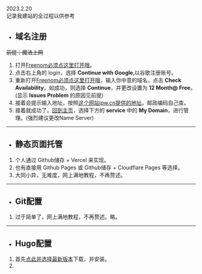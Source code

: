 2023.2.20  
记录我建站的全过程以供参考
- ## 域名注册
~~前提：魔法上网~~
1. 打开[Freenom必须点这里打开哦](https://www.freenom.com/en/index.html?lang=en)。
2. 点击右上角的 login，选择 **Continue with Google**,以谷歌注册账号。
3. 重新打开[Freenom必须点这里打开哦](https://www.freenom.com/en/index.html?lang=en)，输入你中意的域名，点击 **Check Availability**，如成功，则选择 **Continue**，并更改设置为 **12 Month@ Free**。(显示 **Issues Problem** 的原因见前提)
4. 接着会提示输入地址，按照[这个网站ipw.cn提供的地址](https://ipw.cn/ip/)。邮政编码自己查。
5. 接着就成功了。[回到主页](https://www.freenom.com/en/index.html?lang=en)，选择下方的 **service** 中的 **My Domain**，进行管理。(强烈建议更改Name Server)

------

- ## 静态页面托管
1. 个人通过 Github储存 + Vercel 来实现。
2. 也有直接用 Github Pages 或 Github储存 + Cloudflare Pages 等选择。
3. 大同小异，无难度，网上满地教程，不再赘述。
------

- ## Git配置
1. 过于简单了，网上满地教程，不再赘述。略。

-------
- ## Hugo配置
1. 首先[点此并选择最新版本](https://github.com/gohugoio/hugo/releases)下载，并安装。
2. 